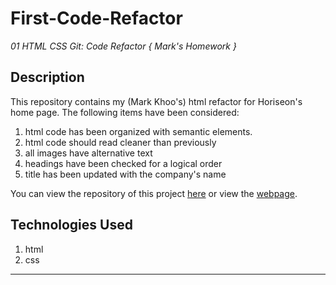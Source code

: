 # First-Code-Refactor
*01 HTML CSS Git: Code Refactor   { Mark's Homework }*

## Description
This repository contains my (Mark Khoo's) html refactor for Horiseon's home page. The following items have been considered:
1.  html code has been organized with semantic elements.
2.  html code should read cleaner than previously
3.  all images have alternative text
4.  headings have been checked for a logical order
5.  title has been updated with the company's name

You can view the repository of this project [here](https://github.com/markkhoo/First-Code-Refactor) or view the [webpage](https://markkhoo.github.io/First-Code-Refactor/).

## Technologies Used

1. html
2. css

---
